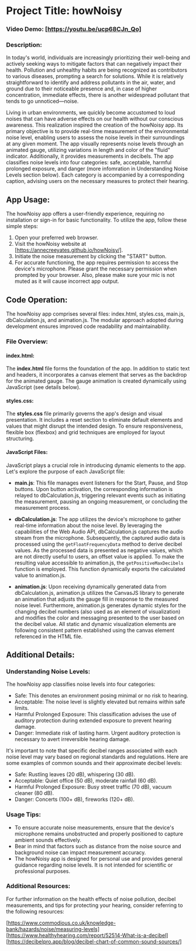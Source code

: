 # Project Title: howNoisy

### Video Demo: [https://youtu.be/ucp68CJn_Qo]

### Description:

In today's world, individuals are increasingly prioritizing their well-being and actively seeking ways to mitigate factors that can negatively impact their health. Pollution and unhealthy habits are being recognized as contributors to various diseases, prompting a search for solutions. While it is relatively straightforward to identify and address pollutants in the air, water, and ground due to their noticeable presence and, in case of higher concentration, immediate effects, there is another widespread pollutant that tends to go unnoticed—noise.

Living in urban environments, we quickly become accustomed to loud noises that can have adverse effects on our health without our conscious awareness. This realization inspired the creation of the howNoisy app. Its primary objective is to provide real-time measurement of the environmental noise level, enabling users to assess the noise levels in their surroundings at any given moment. The app visually represents noise levels through an animated gauge, utilizing variations in length and color of the "fluid" indicator. Additionally, it provides measurements in decibels. The app classifies noise levels into four categories: safe, acceptable, harmful prolonged exposure, and danger (more infomration in Understanding Noise Levels section below). Each category is accompanied by a corresponding caption, advising users on the necessary measures to protect their hearing.

## App Usage:

The howNoisy app offers a user-friendly experience, requiring no installation or sign-in for basic functionality. To utilize the app, follow these simple steps:

1. Open your preferred web browser.
2. Visit the howNoisy website at [https://annecreeyates.github.io/howNoisy/].
3. Initiate the noise measurement by clicking the "START" button.
4. For accurate functioning, the app requires permission to access the device's microphone. Please grant the necessary permission when prompted by your browser. Also, please make sure your mic is not muted as it will cause incorrect app output.

## Code Operation:

The howNoisy app comprises several files: index.html, styles.css, main.js, dbCalculation.js, and animation.js. The modular approach adopted during development ensures improved code readability and maintainability.

### File Overview:

#### index.html:

The **index.html** file forms the foundation of the app. In addition to static text and headers, it incorporates a canvas element that serves as the backdrop for the animated gauge. The gauge animation is created dynamically using JavaScript (see details below).

#### styles.css:

The **styles.css** file primarily governs the app's design and visual presentation. It includes a reset section to eliminate default elements and values that might disrupt the intended design. To ensure responsiveness, flexible box (flexbox) and grid techniques are employed for layout structuring.

#### JavaScript Files:

JavaScript plays a crucial role in introducing dynamic elements to the app. Let's explore the purpose of each JavaScript file:

- **main.js**: This file manages event listeners for the Start, Pause, and Stop buttons. Upon button activation, the corresponding information is relayed to dbCalculation.js, triggering relevant events such as initiating the measurement, pausing an ongoing measurement, or concluding the measurement process.

- **dbCalculation.js**: The app utilizes the device's microphone to gather real-time information about the noise level. By leveraging the capabilities of the Web Audio API, dbCalculation.js captures the audio stream from the microphone. Subsequently, the captured audio data is processed using the `getFloatFrequencyData` method to derive decibel values. As the processed data is presented as negative values, which are not directly useful to users, an offset value is applied. To make the resulting value accessible to animation.js, the `getPositiveMaxDecibels` function is employed. This function dynamically exports the calculated value to animation.js.

- **animation.js**: Upon receiving dynamically generated data from dbCalculation.js, animation.js utilizes the CanvasJS library to generate an animation that adjusts the gauge fill in response to the measured noise level. Furthermore, animation.js generates dynamic styles for the changing decibel numbers (also used as an element of visualization) and modifies the color and messaging presented to the user based on the decibel value. All static and dynamic visualization elements are following consistent pattern established using the canvas element referenced in the HTML file.

## Additional Details:

### Understanding Noise Levels:

The howNoisy app classifies noise levels into four categories:

- Safe: This denotes an environment posing minimal or no risk to hearing.
- Acceptable: The noise level is slightly elevated but remains within safe limits.
- Harmful Prolonged Exposure: This classification advises the use of auditory protection during extended exposure to prevent hearing damage.
- Danger: Immediate risk of lasting harm. Urgent auditory protection is necessary to avert irreversible hearing damage.

It's important to note that specific decibel ranges associated with each noise level may vary based on regional standards and regulations. Here are some examples of common sounds and their approximate decibel levels:

- Safe: Rustling leaves (20 dB), whispering (30 dB).
- Acceptable: Quiet office (50 dB), moderate rainfall (60 dB).
- Harmful Prolonged Exposure: Busy street traffic (70 dB), vacuum cleaner (80 dB).
- Danger: Concerts (100+ dB), fireworks (120+ dB).

### Usage Tips:

- To ensure accurate noise measurements, ensure that the device's microphone remains unobstructed and properly positioned to capture ambient sounds effectively.
- Bear in mind that factors such as distance from the noise source and background noise can impact measurement accuracy.
- The howNoisy app is designed for personal use and provides general guidance regarding noise levels. It is not intended for scientific or professional purposes.

### Additional Resources:

For further information on the health effects of noise pollution, decibel measurements, and tips for protecting your hearing, consider referring to the following resources:

[https://www.commodious.co.uk/knowledge-bank/hazards/noise/measuring-levels]
[https://www.healthyhearing.com/report/52514-What-is-a-decibel]
[https://decibelpro.app/blog/decibel-chart-of-common-sound-sources/]
